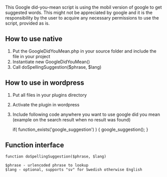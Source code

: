 This Google did-you-mean script is using the mobil version of google to get suggested words. This might not be appreciated by google and it is the responsibility by the user to acquire any necessary permissions to use the script, provided as is.

## How to use native

1. Put the GoogleDidYouMean.php in your source folder and include the file in your project
2. Instantiate new GoogleDidYouMean()
3. Call doSpellingSuggestion($phrase, $lang)

## How to use in wordpress

1. Put all files in your plugins directory
2. Activate the plugin in wordpress
3. Include following code anywhere you want to use google did you mean (example on the search result when no result was found)

	if( function_exists('google_suggestion') ) { google_suggestion(); }

## Function interface

	function doSpellingSuggestion($phrase, $lang)

	$phrase - urlencoded phrase to lookup
	$lang - optional, supports "sv" for Swedish otherwise English
